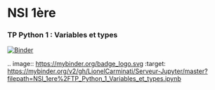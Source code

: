 # NSI 1ère
### TP Python 1 : Variables et types
[![Binder](https://mybinder.org/badge_logo.svg)](https://mybinder.org/v2/gh/LionelCarminati/Serveur-Jupyter/master?filepath=NSI_1ere%2FTP_Python_1_Variables_et_types.ipynb)

.. image:: https://mybinder.org/badge_logo.svg
 :target: https://mybinder.org/v2/gh/LionelCarminati/Serveur-Jupyter/master?filepath=NSI_1ere%2FTP_Python_1_Variables_et_types.ipynb
